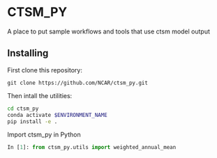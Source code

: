 CTSM_PY
=======

A place to put sample workflows and tools that use ctsm model output

## Installing

First clone this repository:

```
git clone https://github.com/NCAR/ctsm_py.git
```

Then intall the utilities:

```bash
cd ctsm_py
conda activate $ENVIRONMENT_NAME
pip install -e .
```

Import ctsm_py in Python

```python
In [1]: from ctsm_py.utils import weighted_annual_mean
```